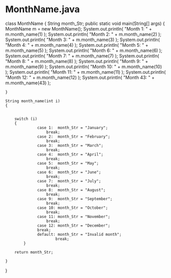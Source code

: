 # MonthName.java

class MonthName
{
	String month_Str;
	public static void main(String[] args)
	{
		MonthName m = new MonthName();
		System.out.println( "Month 1: " + m.month_name(1) );
   		System.out.println( "Month 2: " + m.month_name(2) );
    		System.out.println( "Month 3: " + m.month_name(3) );
    		System.out.println( "Month 4: " + m.month_name(4) );
    		System.out.println( "Month 5: " + m.month_name(5) );
    		System.out.println( "Month 6: " + m.month_name(6) );
    		System.out.println( "Month 7: " + m.month_name(7) );
    		System.out.println( "Month 8: " + m.month_name(8) );
    		System.out.println( "Month 9: " + m.month_name(9) );
	 	System.out.println( "Month 10: " + m.month_name(10) );
    		System.out.println( "Month 11: " + m.month_name(11) );
    		System.out.println( "Month 12: " + m.month_name(12) );
 			System.out.println( "Month 43: " + m.month_name(43) );

	}
	
	String month_name(int i)
	{
		
        	
		switch (i) 
		{
  		          case 1:  month_Str = "January";
                	  break;
  		          case 2:  month_Str = "February";
                	  break;
 		          case 3:  month_Str = "March";
                	  break;
 		          case 4:  month_Str = "April";
                	  break;
		          case 5:  month_Str = "May";
                	  break;
		          case 6:  month_Str = "June";
                	  break;
		          case 7:  month_Str = "July";
                	  break;
		          case 8:  month_Str = "August";
                	  break;
		          case 9:  month_Str = "September";
                	  break;
		          case 10: month_Str = "October";
                	  break;
		          case 11: month_Str = "November";
                	  break;
		          case 12: month_Str = "December";
	        	  break;
		          default: month_Str = "Invalid month";
                     	  break;
        	}
		
		return month_Str;

	}
}
